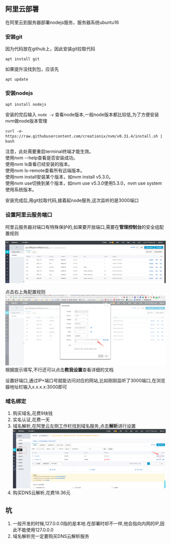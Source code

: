 ## 阿里云部署
在阿里云到服务器部署nodejs服务，服务器系统ubuntu16  

### 安装git
因为代码放在github上，因此安装git拉取代码
```
apt install git
```
 如果提升没找到包，应该先 
```
apt update
``` 

### 安装nodejs
```
apt install nodejs
```
安装的完后输入 `node -v` 查看node版本,一般node版本都比较低,为了方便安装nvm做node版本管理
```
curl -o- https://raw.githubusercontent.com/creationix/nvm/v0.31.4/install.sh | bash  
```
注意，此处需要重启terminal终端才能生效。  
使用nvm --help查看是否安装成功。   
使用nvm ls查看已经安装的版本。    
使用nvm ls-remote查看所有远端版本。  
使用nvm install安装某个版本，如nvm install v5.3.0。  
使用nvm use切换到某个版本，如nvm use v5.3.0使用5.3.0，nvm use system使用系统版本。  

安装完成后,用git拉取代码,接着起node服务,这次监听的是3000端口

### 设置阿里云服务端口
阿里云服务器对端口有特殊保护的,如果要开放端口,需要在**管理控制台**的安全组配置规则

![](./images/bushu1.png)

点击右上角配置规则
![](./images/bushu2.png)
根据提示填写,不行还可以点击**教我设置**查看详细的文档

设置好端口,通过IP+端口号就能访问对应的网站,比如刚刚监听了3000端口,在浏览器地址栏输入x.x.x.x:3000即可

### 域名绑定
1. 购买域名,花费9块钱
2. 实名认证,花费一天
3. 域名解析,在阿里云左侧工作栏找到域名服务,点击**解析**进行设置
![](./images/bushu3.png)
4. 购买DNS云解析,花费18.36元 

## 坑
1. 一般开发的时候,127.0.0.0指的是本地.在部署时却不一样,他会指向内网的IP,因此不能使用127.0.0.0
2. 域名解析完一定要购买DNS云解析服务

